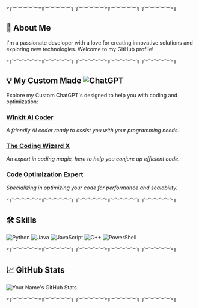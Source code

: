 ꒷꒦︶︶︶︶︶꒷꒦︶︶︶︶︶꒦ ꒦︶︶︶︶︶꒷꒦︶︶︶︶︶꒦ ꒦︶︶︶︶︶꒷꒦

## 🚀 About Me

I'm a passionate developer with a love for creating innovative solutions and exploring new technologies. Welcome to my GitHub profile!


꒷꒦︶︶︶︶︶꒷꒦︶︶︶︶︶꒦ ꒦︶︶︶︶︶꒷꒦︶︶︶︶︶꒦ ꒦︶︶︶︶︶꒷꒦


## 💡 My Custom Made ![ChatGPT](https://img.shields.io/badge/chatGPT's-74aa9c?style=for-the-badge&logo=openai&logoColor=white)

Explore my Custom ChatGPT's designed to help you with coding and optimization:

### [Winkit AI Coder](https://chatgpt.com/g/g-dXq5Mtbxl-winkit-ai-coder)
*A friendly AI coder ready to assist you with your programming needs.*

### [The Coding Wizard X](https://chatgpt.com/g/g-rf4mKu8RQ-the-coding-wizard-x)
*An expert in coding magic, here to help you conjure up efficient code.*

### [Code Optimization Expert](https://chatgpt.com/g/g-25bIedGIo-code-optimization-expert)
*Specializing in optimizing your code for performance and scalability.*


꒷꒦︶︶︶︶︶꒷꒦︶︶︶︶︶꒦ ꒦︶︶︶︶︶꒷꒦︶︶︶︶︶꒦ ꒦︶︶︶︶︶꒷꒦


## 🛠️ Skills

![Python](https://img.shields.io/badge/python-3670A0?style=for-the-badge&logo=python&logoColor=ffdd54)
![Java](https://img.shields.io/badge/java-%23ED8B00.svg?style=for-the-badge&logo=openjdk&logoColor=white)
![JavaScript](https://img.shields.io/badge/javascript-%23323330.svg?style=for-the-badge&logo=javascript&logoColor=%23F7DF1E)
![C++](https://img.shields.io/badge/c++-%2300599C.svg?style=for-the-badge&logo=c%2B%2B&logoColor=white)
![PowerShell](https://img.shields.io/badge/PowerShell-%235391FE.svg?style=for-the-badge&logo=powershell&logoColor=white)


꒷꒦︶︶︶︶︶꒷꒦︶︶︶︶︶꒦ ꒦︶︶︶︶︶꒷꒦︶︶︶︶︶꒦ ꒦︶︶︶︶︶꒷꒦


## 📈 GitHub Stats

![Your Name's GitHub Stats](https://github-readme-stats.vercel.app/api?username=your-username&show_icons=true&theme=radical)


꒷꒦︶︶︶︶︶꒷꒦︶︶︶︶︶꒦ ꒦︶︶︶︶︶꒷꒦︶︶︶︶︶꒦ ꒦︶︶︶︶︶꒷꒦


<!--
**DuckyOnQuack-999/DuckyOnQuack-999** is a ✨ _special_ ✨ repository because its `README.md` (this file) appears on your GitHub profile.

Here are some ideas to get you started:

- 🔭 I’m currently working on ...
- 🌱 I’m currently learning ...
- 👯 I’m looking to collaborate on ...
- 🤔 I’m looking for help with ...
- 💬 Ask me about ...
- 📫 How to reach me: ...
- 😄 Pronouns: ...
- ⚡ Fun fact: ...
-->
